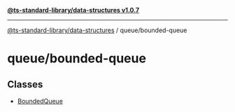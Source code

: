 [**@ts-standard-library/data-structures v1.0.7**](../../README.md)

***

[@ts-standard-library/data-structures](../../modules.md) / queue/bounded-queue

# queue/bounded-queue

## Classes

- [BoundedQueue](classes/BoundedQueue.md)
